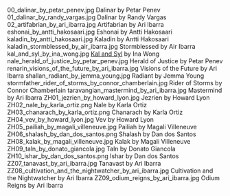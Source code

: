 00_dalinar_by_petar_penev.jpg Dalinar by Petar Penev
01_dalinar_by_randy_vargas.jpg Dalinar by Randy Vargas
02_artifabrian_by_ari_ibarra.jpg Artifabrian by Ari Ibarra
eshonai_by_antti_hakosaari.jpg Eshonai by Antti Hakosaari
kaladin_by_antti_hakosaari.jpg Kaladin by Antti Hakosaari
kaladin_stormblessed_by_air_ibarra.jpg Stormblessed by Air Ibarra
kal_and_syl_by_ina_wong.jpg [Kal and Syl](https://www.deviantart.com/inawong/art/Kal-and-Syl-699058325) by Ina Wong
nale_herald_of_justice_by_petar_penev.jpg Herald of Justice by Petar Penev
renarin_visions_of_the_future_by_ari_ibarra.jpg Visions of the Future by Ari Ibarra
shallan_radiant_by_jemma_young.jpg Radiant by Jemma Young
stormfather_rider_of_storms_by_connor_chamberlain.jpg Rider of Storms by Connor Chamberlain
taravangian_mastermind_by_ari_ibarra.jpg Mastermind by Ari Ibarra
ZH01_jezrien_by_howard_lyon.jpg Jezrien by Howard Lyon
ZH02_nale_by_karla_ortiz.png Nale by Karla Ortiz
ZH03_chanarach_by_karla_ortiz.png Chanarach by Karla Ortiz
ZH04_vev_by_howard_lyon.jpg Vev by Howard Lyon
ZH05_pailiah_by_magali_villeneuve.jpg Pailiah by Magali Villeneuve
ZH06_shalash_by_dan_dos_santos.png Shalash by Dan dos Santos
ZH08_kalak_by_magali_villeneuve.jpg Kalak by Magali Villeneuve
ZH09_taln_by_donato_giancola.jpg Taln by Donato Giancola
ZH10_ishar_by_dan_dos_santos.png Ishar by Dan dos Santos
ZZ07_tanavast_by_ari_ibarra.jpg Tanavast by Ari Ibarra
ZZ08_cultivation_and_the_nightwatcher_by_ari_ibarra.jpg Cultivation and the Nightwatcher by Ari Ibarra
ZZ09_odium_reigns_by_ari_ibarra.jpg Odium Reigns by Ari Ibarra
